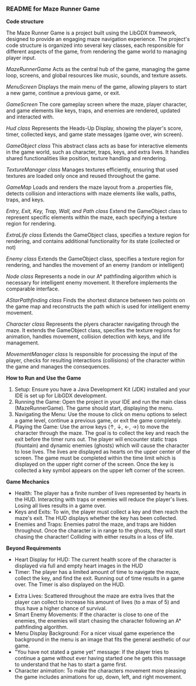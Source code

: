 <h3>README for Maze Runner Game</h3> 

**<p>Code structure</p>**
The Maze Runner Game is a project built using the LibGDX framework, designed to provide an engaging maze navigation experience. The project's code structure is organized into several key classes, each responsible for different aspects of the game, from rendering the game world to managing player input.

_MazeRunnerGame_
Acts as the central hub of the game, managing the game loop, screens, and global resources like music, sounds, and texture assets.

_MenuScreen_
Displays the main menu of the game, allowing players to start a new game, continue a previous game, or exit.

_GameScreen_
The core gameplay screen where the maze, player character, and game elements like keys, traps, and enemies are rendered, updated and interacted with.

_Hud class_
Represents the Heads-Up Display, showing the player's score, timer, collected keys, and game state messages (game over, win screen).

_GameObject class_
This abstract class acts as base for interactive elements in the game world, such as character, traps, keys, and extra lives. It handles shared functionalities like position, texture handling and rendering.

_TextureManager class_
Manages textures efficiently, ensuring that used textures are loaded only once and reused throughout the game.

_GameMap_
Loads and renders the maze layout from a .properties file, detects collision and interactions with maze elements like walls, paths, traps, and keys.

_Entry, Exit, Key, Trap, Wall, and Path class_
Extend the GameObject class to represent specific elements within the maze, each specifying a texture region for rendering.

_ExtraLife class_
Extends the GameObject class, specifies a texture region for rendering, and contains additional functionality for its state (collected or not)

_Enemy class_
Extends the GameObject class, specifies a texture region for rendering, and handles the movement of an enemy (random or intelligent)

_Node class_
Represents a node in our A* pathfinding algorithm which is necessary for intelligent enemy movement. It therefore implements the comparable interface.

_AStarPathfinding class_
Finds the shortest distance between two points on the game map and reconstructs the path which is used for intelligent enemy movement.

_Character class_
Represents the plyers character navigating through the maze. It extends the GameObject class, specifies the texture regions for animation, handles movement, collision detection with keys, and life management.

_MovementManager class_
Is responsible for processing the input of the player, checks for resulting interactions (collisions) of the character within the game and manages the consequences.

**<p>How to Run and Use the Game</p>**
1.	Setup: Ensure you have a Java Development Kit (JDK) installed and your IDE is set up for LibGDX development.
2.	Running the Game: Open the project in your IDE and run the main class (MazeRunnerGame). The game should start, displaying the menu.
3.	Navigating the Menu: Use the mouse to click on menu options to select a game level, continue a previous game, or exit the game completely.
4.	Playing the Game: Use the arrow keys (↑, ↓, ←, →) to move the character through the maze. The goal is to collect the key and reach the exit before the timer runs out. The player will encounter static traps (fountain) and dynamic enemies (ghosts) which will cause the character to lose lives. The lives are displayed as hearts on the upper center of the screen. The game must be completed within the time limit which is displayed on the upper right corner of the screen. Once the key is collected a key symbol appears on the upper left corner of the screen.

**<p>Game Mechanics</p>**
* Health: The player has a finite number of lives represented by hearts in the HUD. Interacting with traps or enemies will reduce the player's lives. Losing all lives results in a game over.
* Keys and Exits: To win, the player must collect a key and then reach the maze's exit. The HUD displays whether the key has been collected.
* Enemies and Traps: Enemies patrol the maze, and traps are hidden throughout. Once the character is in range to the ghosts, they will start chasing the character! Colliding with either results in a loss of life.

**<p>Beyond Requirements</p>**
+ Heart Display for HUD: The current health score of the character is displayed via full and empty heart images in the HUD
+ Timer: The player has a limited amount of time to navigate the maze, collect the key, and find the exit. Running out of time results in a game over. The Timer is also displayed on the HUD.
* Extra Lives: Scattered throughout the maze are extra lives that the player can collect to increase his amount of lives (to a max of 5) and thus have a higher chance of survival.
* Smart Enemy Movements: If the character is close to one of the enemies, the enemies will start chasing the character following an A* pathfinding algorithm.
* Menu Display Background: For a nicer visual game experience the background in the menu is an image that fits the general aesthetic of our game.
* "You have not stated a game yet" message: If the player tries to continue a game without ever having started one he gets this massage to understand that he has to start a game first.
* Character animation: To make the characters movement more pleasing the game includes animations for up, down, left, and right movement.

